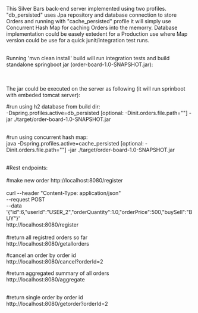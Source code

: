 
This Silver Bars back-end server implemented  using two profiles. "db_persisted" uses Jpa repository and database connection to store Orders and running with "cache_persisted" profile it will 
simply use Concurrent Hash Map for caching Orders into the memorry. Database implementation could be easely extedent for a Production use where Map version could be use for a quick junit/integration test runs. <br/>
 <br/>
 
Running 'mvn clean install' build will run integration tests and build standalone springboot jar (order-board-1.0-SNAPSHOT.jar): <br/>
 <br/>
  <br/>


The jar could be executed on the server as following (it will run sprinboot with embeded tomcat server): <br/>

#run using h2 database from build dir: <br/>
-Dspring.profiles.active=db_persisted [optional: -Dinit.orders.file.path="<initial orders file path>"] -jar ./target/order-board-1.0-SNAPSHOT.jar
 <br/>
  <br/>
  
#run using concurrent hash map: <br/>
java -Dspring.profiles.active=cache_persisted [optional: -Dinit.orders.file.path="<initial orders file path>"] -jar ./target/order-board-1.0-SNAPSHOT.jar
 <br/>
  <br/>



#Rest endpoints: <br/>
 <br/>
#make new order  http://localhost:8080/register  <br/>
 <br/>
curl --header "Content-Type: application/json" \
  --request POST \
  --data '{"id":6,"userId":"USER_2","orderQuantity":1.0,"orderPrice":500,"buySell":"BUY"}' \
  http://localhost:8080/register
 <br/>
  <br/>
#return  all registred orders so far <br/>
http://localhost:8080/getallorders
  
#cancel an order by order id  <br/>
http://localhost:8080/cancel?orderId=2
 <br/>

#return aggregated summary of all orders <br/>
http://localhost:8080/aggregate
 <br/>
 <br/>
 
#return single order by order id  <br/>
http://localhost:8080/getorder?orderId=2

